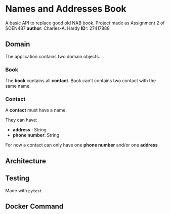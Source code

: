 # Names and Addresses Book

A basic API to replace good old NAB book. Project made as Assignment 2 of SOEN487
**author**: Charles-A. Hardy
**ID:**: 27417888

## Domain

The application contains two domain objects.

### Book

The **book** contains all **contact**.
Book can't contains two contact with the same name.

### Contact 

A **contact** must have a name. 

They can have:

- **address** : String
- **phone number**: String

For now a contact can only have one **phone number** and/or
one **address**

## Architecture



## Testing

Made with `pytest`


## Docker Command
